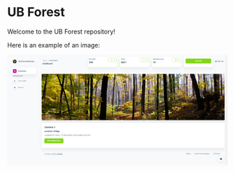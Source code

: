 # UB Forest

Welcome to the UB Forest repository!

Here is an example of an image:

![Forest Image](https://github.com/maulid246/UB-Forest/blob/main/screencapture-127-0-0-1-8000-dashboard-2024-11-18-16_45_50.png?raw=true)
